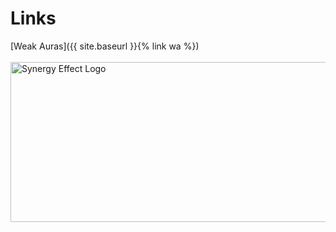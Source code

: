 <h1>Links</h1>
[Weak Auras]({{ site.baseurl }}{% link wa %})
<br/><br/>
<img src="https://i.imgur.com/nR3YuZq.jpg" alt="Synergy Effect Logo" width="512" height="256" class="center">
